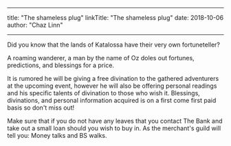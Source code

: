 
---
title: "The shameless plug"
linkTitle: "The shameless plug"
date: 2018-10-06
author: "Chaz Linn"

---
Did you know that the lands of Katalossa have their very own fortuneteller?

A roaming wanderer, a man by the name of Oz doles out fortunes, predictions, and blessings for a price.

It is rumored he will be giving a free divination to the gathered adventurers at the upcoming event, however he will also be offering personal readings and his specific talents of divination to those who wish it. Blessings, divinations, and personal information acquired is on a first come first paid basis so don't miss out!

Make sure that if you do not have any leaves that you contact The Bank and take out a small loan should you wish to buy in. As the merchant's guild will tell you: Money talks and BS walks.